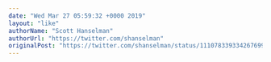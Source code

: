```yaml
---
date: "Wed Mar 27 05:59:32 +0000 2019"
layout: "like"
authorName: "Scott Hanselman"
authorUrl: "https://twitter.com/shanselman"
originalPost: "https://twitter.com/shanselman/status/1110783393342676992"
---
```

